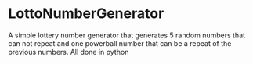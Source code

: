 # LottoNumberGenerator
A simple lottery number generator that generates 5 random numbers that can not repeat and one powerball number that can be a repeat of the previous numbers. All done in python
